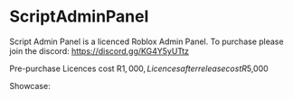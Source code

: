 # ScriptAdminPanel

Script Admin Panel is a licenced Roblox Admin Panel.
To purchase please join the discord: https://discord.gg/KG4Y5yUTtz

Pre-purchase Licences cost R$1,000, Licences after release cost R$5,000

Showcase:
